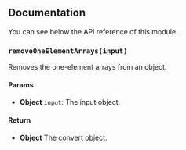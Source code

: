 ## Documentation

You can see below the API reference of this module.

### `removeOneElementArrays(input)`
Removes the one-element arrays from an object.

#### Params

- **Object** `input`: The input object.

#### Return
- **Object** The convert object.

